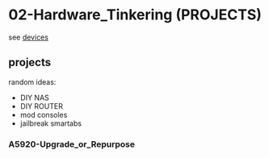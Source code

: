 # 02-Hardware_Tinkering (PROJECTS)

see [devices](/SLIT-projects/02-Hardware_Tinkering/devices.md)


## projects

random ideas:
- DIY NAS
- DIY ROUTER
- mod consoles
- jailbreak smartabs

### A5920-Upgrade_or_Repurpose